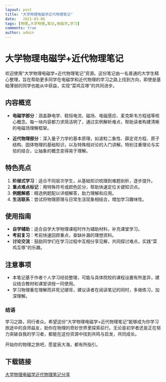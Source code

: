 ```yaml
---
layout: post
title: "大学物理电磁学近代物理笔记"
date:   2021-03-06
tags: [物理,大学物理,笔记,电磁学,学习]
comments: true
author: admin
---
```

# 大学物理电磁学+近代物理笔记

欢迎使用“大学物理电磁学+近代物理笔记”资源。这份笔记由一名普通的大学生精心整理，旨在帮助更多同学在电磁学和近代物理的学习之路上找到方向，即使是基础薄弱的同学也能从中获益，实现“菜鸡互啄”的共同进步。

## 内容概览

- **电磁学部分**：涵盖静电学、稳恒电流、磁场、电磁感应、麦克斯韦方程组等核心概念。每一块内容都力求简洁明了，通过实例解析难点，帮助读者构建清晰的电磁场理解框架。

- **近代物理部分**：深入量子力学的基本原理，如波粒二象性、薛定谔方程、原子结构、固体物理的基础知识，以及特殊相对论的入门讲解。特别注重理论与实验的结合，让抽象的概念变得易于理解。

## 特色亮点

1. **阶梯式学习**：适合不同层次学生，从基础知识梳理到难题剖析，逐步提升。
2. **重点难点标记**：用特殊符号或颜色区分，帮助快速定位关键知识点。
3. **例题解惑**：精选例题配以详细解答，助力理解和应用。
4. **生活联系**：尝试将物理原理与日常生活现象相结合，增加学习趣味性。

## 使用指南

- **自学辅助**：适合自学大学物理课程时作为辅助材料，补充课堂学习。
- **考前复习**：考前快速回顾重点，查缺补漏的理想资料。
- **讨论交流**：鼓励同学们在学习过程中互相分享见解，共同探讨难点，实践“菜鸡互啄”的乐趣。

## 注意事项

- 本笔记基于作者个人学习经验整理，可能与具体院校的课程设置有所差异，建议结合教材和课堂讲授一同使用。
- 学习物理重在理解而非死记硬背，建议读者在阅读笔记的同时，多做练习，加深理解。

### 结语

学习之路，同行者众。希望这份“大学物理电磁学+近代物理笔记”能够成为你学习旅途中的良师益友，助你在物理的奇妙世界里探索前行。无论是初学者还是正在努力突破自我的学习者，都能在这份资源中找到共鸣与启发，共同成长。

开始你的物理之旅吧，愿星辰大海，都有所指引。

## 下载链接

[大学物理电磁学近代物理笔记分享](https://pan.quark.cn/s/a06f650b12e4)